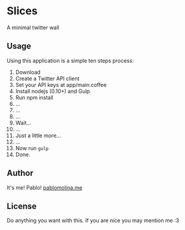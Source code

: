 # Slices
A minimal twitter wall

## Usage

Using this application is a simple ten steps process:

1. Download
2. Create a Twitter API client
3. Set your API keys at app/main.coffee
2. Install nodejs (0.10+) and Gulp
3. Run npm install
4. ...
5. ...
6. ...
7. Wait...
8. ...
8. Just a little more...
9. ...
9. Now run `gulp`
10. Done.

## Author

It's me! Pablo!
[pablomolina.me](http://pablomolina.me)

## License

Do anything you want with this.
If you are nice you may mention me :3
